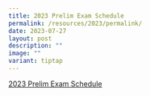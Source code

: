 ```yaml
---
title: 2023 Prelim Exam Schedule
permalink: /resources/2023/permalink/
date: 2023-07-27
layout: post
description: ""
image: ""
variant: tiptap
---
```

<p><a href="/files/prelim%20exam%20schedule%202023%20(25%20jul%202023" rel="noopener noreferrer nofollow" target="_blank">2023 Prelim Exam Schedule</a>
</p>